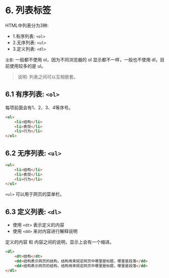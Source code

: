 # 6. 列表标签

HTML中列表分为3种:
* 1.有序列表: `<ol>`
* 2.无序列表: `<ul>`
* 3.定义列表: `<dl>`

`注意`: 一般都不使用 ol，因为不同浏览器的 ol 显示都不一样，一般也不使用 dl，目前使用较多的是 ul。

> 说明: 列表之间可以互相嵌套。


## 6.1 有序列表: `<ol>`
每项前面会有1、2、3、4等序号。

```html
<ol>
    <li>结构</li>
    <li>表现</li>
    <li>行为</li>
</ol>
```


## 6.2 无序列表: `<ul>`

```html
<ul>
    <li>结构</li>
    <li>表现</li>
    <li>行为</li>
</ul>
```

`<ul>` 可以用于网页的菜单栏。


## 6.3 定义列表: `<dl>`

* 使用 `<dt>` 表示定义的内容
* 使用 `<dd>` 来对内容进行解释说明

定义的内容 和 内容之间的说明，显示上会有一个缩进。

```html
<dl>
    <dt>结构</dt>
    <dd>结构表示网页的结构，结构用来规定网页中哪里是标题，哪里是段落</dd>
    <dd>结构表示网页的结构，结构用来规定网页中哪里是标题，哪里是段落</dd>
</dl>
```




